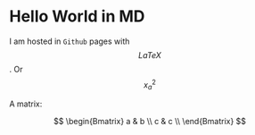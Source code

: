 # Hello World in MD
<!-- MathJax 
<script type="text/javascript" src="https://cdnjs.cloudflare.com/ajax/libs/mathjax/2.7.3/MathJax.js?config=TeX-AMS-MML_HTMLorMML"/> -->

I am hosted in `Github` pages with $$ LaTeX $$. Or $$ x^{2}_{a} $$

A matrix:

$$
\begin{Bmatrix}
a & b \\
c & c \\
\end{Bmatrix}
$$